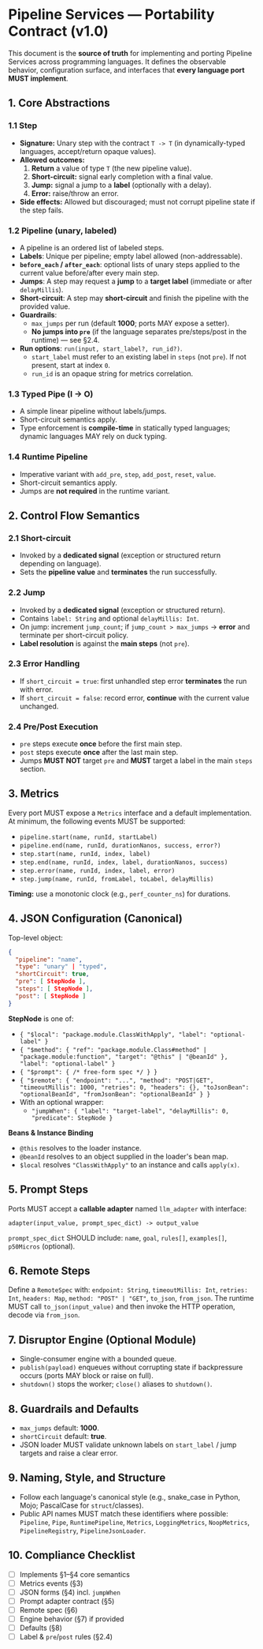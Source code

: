 # Pipeline Services — Portability Contract (v1.0)

This document is the **source of truth** for implementing and porting Pipeline Services across programming languages.
It defines the observable behavior, configuration surface, and interfaces that **every language port MUST implement**.

## 1. Core Abstractions

### 1.1 Step
- **Signature:** Unary step with the contract `T -> T` (in dynamically-typed languages, accept/return opaque values).
- **Allowed outcomes:**
  1. **Return** a value of type `T` (the new pipeline value).
  2. **Short-circuit:** signal early completion with a final value.
  3. **Jump:** signal a jump to a **label** (optionally with a delay).
  4. **Error:** raise/throw an error.
- **Side effects:** Allowed but discouraged; must not corrupt pipeline state if the step fails.

### 1.2 Pipeline (unary, labeled)
- A pipeline is an ordered list of labeled steps.
- **Labels**: Unique per pipeline; empty label allowed (non-addressable).
- **`before_each` / `after_each`**: optional lists of unary steps applied to the current value before/after every main step.
- **Jumps**: A step may request a **jump** to a **target label** (immediate or after `delayMillis`).
- **Short-circuit**: A step may **short-circuit** and finish the pipeline with the provided value.
- **Guardrails**:
  - `max_jumps` per run (default **1000**; ports MAY expose a setter).
  - **No jumps into `pre`** (if the language separates pre/steps/post in the runtime) — see §2.4.
- **Run options**: `run(input, start_label?, run_id?)`.
  - `start_label` must refer to an existing label in `steps` (not `pre`). If not present, start at index `0`.
  - `run_id` is an opaque string for metrics correlation.

### 1.3 Typed Pipe (I → O)
- A simple linear pipeline without labels/jumps.
- Short-circuit semantics apply.
- Type enforcement is **compile-time** in statically typed languages; dynamic languages MAY rely on duck typing.

### 1.4 Runtime Pipeline
- Imperative variant with `add_pre`, `step`, `add_post`, `reset`, `value`.
- Short-circuit semantics apply.
- Jumps are **not required** in the runtime variant.

## 2. Control Flow Semantics

### 2.1 Short-circuit
- Invoked by a **dedicated signal** (exception or structured return depending on language).
- Sets the **pipeline value** and **terminates** the run successfully.

### 2.2 Jump
- Invoked by a **dedicated signal** (exception or structured return).
- Contains `label: String` and optional `delayMillis: Int`.
- On jump: increment `jump_count`; if `jump_count > max_jumps` → **error** and terminate per short-circuit policy.
- **Label resolution** is against the **main steps** (not `pre`).

### 2.3 Error Handling
- If `short_circuit = true`: first unhandled step error **terminates** the run with error.
- If `short_circuit = false`: record error, **continue** with the current value unchanged.

### 2.4 Pre/Post Execution
- `pre` steps execute **once** before the first main step.
- `post` steps execute **once** after the last main step.
- Jumps **MUST NOT** target `pre` and **MUST** target a label in the main `steps` section.

## 3. Metrics

Every port MUST expose a `Metrics` interface and a default implementation. At minimum, the following events MUST be supported:

- `pipeline.start(name, runId, startLabel)`
- `pipeline.end(name, runId, durationNanos, success, error?)`
- `step.start(name, runId, index, label)`
- `step.end(name, runId, index, label, durationNanos, success)`
- `step.error(name, runId, index, label, error)`
- `step.jump(name, runId, fromLabel, toLabel, delayMillis)`

**Timing:** use a monotonic clock (e.g., `perf_counter_ns`) for durations.

## 4. JSON Configuration (Canonical)

Top-level object:

```json
{
  "pipeline": "name",
  "type": "unary" | "typed",
  "shortCircuit": true,
  "pre": [ StepNode ],
  "steps": [ StepNode ],
  "post": [ StepNode ]
}
```

**StepNode** is one of:

- `{ "$local": "package.module.ClassWithApply", "label": "optional-label" }`
- `{ "$method": { "ref": "package.module.Class#method" | "package.module:function", "target": "@this" | "@beanId" }, "label": "optional-label" }`
- `{ "$prompt": { /* free-form spec */ } }`
- `{ "$remote": { "endpoint": "...", "method": "POST|GET", "timeoutMillis": 1000, "retries": 0, "headers": {},
                    "toJsonBean": "optionalBeanId", "fromJsonBean": "optionalBeanId" } }`
- With an optional wrapper:
  - `"jumpWhen": { "label": "target-label", "delayMillis": 0, "predicate": StepNode }`

**Beans & Instance Binding**
- `@this` resolves to the loader instance.
- `@beanId` resolves to an object supplied in the loader's bean map.
- `$local` resolves `"ClassWithApply"` to an instance and calls `apply(x)`.

## 5. Prompt Steps

Ports MUST accept a **callable adapter** named `llm_adapter` with interface:

```
adapter(input_value, prompt_spec_dict) -> output_value
```

`prompt_spec_dict` SHOULD include: `name`, `goal`, `rules[]`, `examples[]`, `p50Micros` (optional).

## 6. Remote Steps

Define a `RemoteSpec` with: `endpoint: String`, `timeoutMillis: Int`, `retries: Int`, `headers: Map`, `method: "POST" | "GET"`, `to_json`, `from_json`.
The runtime MUST call `to_json(input_value)` and then invoke the HTTP operation, decode via `from_json`.

## 7. Disruptor Engine (Optional Module)

- Single-consumer engine with a bounded queue.
- `publish(payload)` enqueues without corrupting state if backpressure occurs (ports MAY block or raise on full).
- `shutdown()` stops the worker; `close()` aliases to `shutdown()`.

## 8. Guardrails and Defaults

- `max_jumps` default: **1000**.
- `shortCircuit` default: **true**.
- JSON loader MUST validate unknown labels on `start_label` / jump targets and raise a clear error.

## 9. Naming, Style, and Structure

- Follow each language's canonical style (e.g., snake_case in Python, Mojo; PascalCase for `struct`/classes).
- Public API names MUST match these identifiers where possible: `Pipeline`, `Pipe`, `RuntimePipeline`, `Metrics`, `LoggingMetrics`, `NoopMetrics`, `PipelineRegistry`, `PipelineJsonLoader`.

## 10. Compliance Checklist

- [ ] Implements §1–§4 core semantics
- [ ] Metrics events (§3)
- [ ] JSON forms (§4) incl. `jumpWhen`
- [ ] Prompt adapter contract (§5)
- [ ] Remote spec (§6)
- [ ] Engine behavior (§7) if provided
- [ ] Defaults (§8)
- [ ] Label & `pre`/`post` rules (§2.4)
